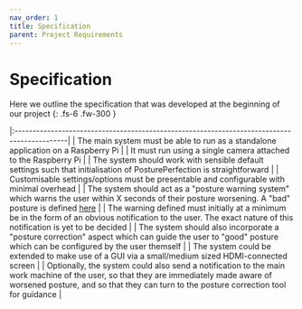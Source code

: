 ```yaml
---
nav_order: 1
title: Specification
parent: Project Requirements
---
```


# Specification

Here we outline the specification that was developed at the beginning of our project
{: .fs-6 .fw-300 }

|:--------------------------------------------------------------------------------------------|
| The main system must be able to run as a standalone application on a Raspberry Pi |
| It must run using a single camera attached to the Raspberry Pi |
| The system should work with sensible default settings such that initialisation of PosturePerfection is straightforward |
| Customisable settings/options must be presentable and configurable with minimal overhead |
| The system should act as a "posture warning system" which warns the user within X seconds of their posture worsening. A "bad" posture is defined [here](tbc) |
| The warning defined must initially at a minimum be in the form of an obvious notification to the user. The exact nature of this notification is yet to be decided |
| The system should also incorporate a "posture correction" aspect which can guide the user to "good" posture which can be configured by the user themself |
| The system could be extended to make use of a GUI via a small/medium sized HDMI-connected screen |
| Optionally, the system could also send a notification to the main work machine of the user, so that they are immediately made aware of worsened posture, and so that they can turn to the posture correction tool for guidance |
